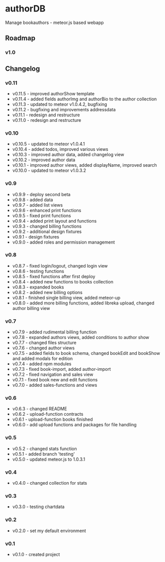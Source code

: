 # authorDB
Manage bookauthors - meteor.js based webapp

## Roadmap

### v1.0

## Changelog

### v0.11
- v0.11.5 - improved authorShow template
- v0.11.4 - added fields authorImg and authorBio to the author collection
- v0.11.3 - updated to meteor v1.0.4.2, bugfixing
- v0.11.2 - bugfixing and improvements addressdata
- v0.11.1 - redesign and restructure 
- v0.11.0 - redesign and restructure 

### v0.10
- v0.10.5 - updated to meteor v1.0.4.1 
- v0.10.4 - added todos, improved various views
- v0.10.3 - improved author data, added changelog view
- v0.10.2 - improved author data
- v0.10.1 - improved author views, added displayName, improved search
- v0.10.0 - updated to meteor v1.0.3.2 

### v0.9
- v0.9.9 - deploy second beta
- v0.9.8 - added data
- v0.9.7 - added list views
- v0.9.6 - enhanced print functions
- v0.9.5 - fixed print functions
- v0.9.4 - added print layout and functions
- v0.9.3 - changed billing functions
- v0.9.2 - additional design fixtures
- v0.9.1 - design fixtures
- v0.9.0 - added roles and permission management

### v0.8
- v0.8.7 - fixed login/logout, changed login view
- v0.8.6 - testing functions
- v0.8.5 - fixed functions after first deploy
- v0.8.4 - added new functions to books collection
- v0.8.3 - expanded books
- v0.8.2 - added new billing options
- v0.8.1 - finished single billing view, added meteor-up
- v0.8.0 - added more billing functions, added libreka upload, changed author billing view 

### v0.7
- v0.7.9 - added rudimental billing function
- v0.7.8 - expanded authors views, added conditions to author show
- v0.7.7 - changed files structure
- v0.7.6 - changed author views
- v0.7.5 - added fields to book schema, changed bookEdit and bookShow and added modals for edition
- v0.7.4 - added npm modules
- v0.7.3 - fixed book-import, added author-import
- v0.7.2 - fixed navigation and sales view
- v0.7.1 - fixed book new and edit functions
- v0.7.0 - added sales-functions and views

### v0.6
- v0.6.3 - changed README
- v0.6.2 - upload-function contracts
- v0.6.1 - upload-function books finished
- v0.6.0 - add upload functions and packages for file handling 

### v0.5
- v0.5.2 - changed stats function
- v0.5.1 - added branch 'testing'
- v0.5.0 - updated meteor.js to 1.0.3.1

### v0.4
- v0.4.0 - changed collection for stats

### v0.3
- v0.3.0 - testing chartdata

### v0.2
- v0.2.0 - set my default environment

### v0.1
- v0.1.0 - created project
